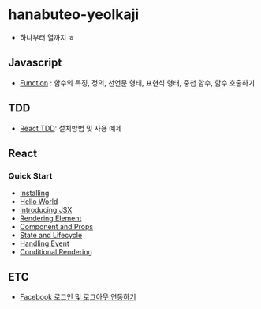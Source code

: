 # hanabuteo-yeolkaji
- 하나부터 열까지 ㅎ

## Javascript
  - [Function](./Js/Js_Function1.md) : 함수의 특징, 정의, 선언문 형태, 표현식 형태, 중첩 함수, 함수 호출하기

## TDD
  - [React TDD](./TDD/ReactTDD.md): 설치방법 및 사용 예제

## React

### Quick Start
- [Installing](./React/QuickStart/Install.md)
- [Hello World](./React/QuickStart/HelloWorld.md)
- [Introducing JSX](./React/QuickStart/Introducing_JSX.md)
- [Rendering Element](./React/QuickStart/RenderingElement.md)
- [Component and Props](./React/QuickStart/ComponentsAndProps.md)
- [State and Lifecycle](./React/QuickStart/StateAndLifecycle.md)
- [Handling Event](./React/QuickStart/HandlingEvent.md)
- [Conditional Rendering](./React/QuickStart/ConditionalRendering.md)

## ETC
- [Facebook 로그인 및 로그아웃 연동하기](./ETC/Facebook_Api/FacebookApi.md)